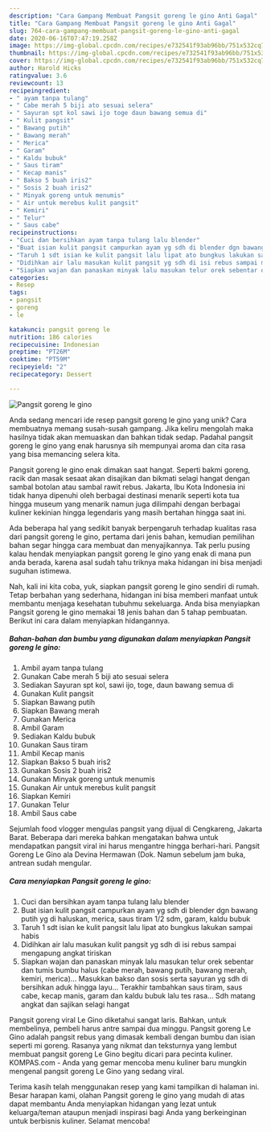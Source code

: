 ```yaml
---
description: "Cara Gampang Membuat Pangsit goreng le gino Anti Gagal"
title: "Cara Gampang Membuat Pangsit goreng le gino Anti Gagal"
slug: 764-cara-gampang-membuat-pangsit-goreng-le-gino-anti-gagal
date: 2020-06-16T07:47:19.258Z
image: https://img-global.cpcdn.com/recipes/e732541f93ab96bb/751x532cq70/pangsit-goreng-le-gino-foto-resep-utama.jpg
thumbnail: https://img-global.cpcdn.com/recipes/e732541f93ab96bb/751x532cq70/pangsit-goreng-le-gino-foto-resep-utama.jpg
cover: https://img-global.cpcdn.com/recipes/e732541f93ab96bb/751x532cq70/pangsit-goreng-le-gino-foto-resep-utama.jpg
author: Harold Hicks
ratingvalue: 3.6
reviewcount: 13
recipeingredient:
- " ayam tanpa tulang"
- " Cabe merah 5 biji ato sesuai selera"
- " Sayuran spt kol sawi ijo toge daun bawang semua di"
- " Kulit pangsit"
- " Bawang putih"
- " Bawang merah"
- " Merica"
- " Garam"
- " Kaldu bubuk"
- " Saus tiram"
- " Kecap manis"
- " Bakso 5 buah iris2"
- " Sosis 2 buah iris2"
- " Minyak goreng untuk menumis"
- " Air untuk merebus kulit pangsit"
- " Kemiri"
- " Telur"
- " Saus cabe"
recipeinstructions:
- "Cuci dan bersihkan ayam tanpa tulang lalu blender"
- "Buat isian kulit pangsit campurkan ayam yg sdh di blender dgn bawang putih yg di haluskan, merica, saus tiram 1/2 sdm, garam, kaldu bubuk"
- "Taruh 1 sdt isian ke kulit pangsit lalu lipat ato bungkus lakukan sampai habis"
- "Didihkan air lalu masukan kulit pangsit yg sdh di isi rebus sampai mengapung angkat tiriskan"
- "Siapkan wajan dan panaskan minyak lalu masukan telur orek sebentar dan tumis bumbu halus (cabe merah, bawang putih, bawang merah, kemiri, merica)... Masukkan bakso dan sosis serta sayuran yg sdh di bersihkan aduk hingga layu... Terakhir tambahkan saus tiram, saus cabe, kecap manis, garam dan kaldu bubuk lalu tes rasa... Sdh matang angkat dan sajikan selagi hangat"
categories:
- Resep
tags:
- pangsit
- goreng
- le

katakunci: pangsit goreng le 
nutrition: 186 calories
recipecuisine: Indonesian
preptime: "PT26M"
cooktime: "PT59M"
recipeyield: "2"
recipecategory: Dessert

---
```



![Pangsit goreng le gino](https://img-global.cpcdn.com/recipes/e732541f93ab96bb/751x532cq70/pangsit-goreng-le-gino-foto-resep-utama.jpg)

Anda sedang mencari ide resep pangsit goreng le gino yang unik? Cara membuatnya memang susah-susah gampang. Jika keliru mengolah maka hasilnya tidak akan memuaskan dan bahkan tidak sedap. Padahal pangsit goreng le gino yang enak harusnya sih mempunyai aroma dan cita rasa yang bisa memancing selera kita.

Pangsit goreng le gino enak dimakan saat hangat. Seperti bakmi goreng, racik dan masak sesaat akan disajikan dan bikmati selagi hangat dengan sambal botolan atau sambal rawit rebus. Jakarta, Ibu Kota Indonesia ini tidak hanya dipenuhi oleh berbagai destinasi menarik seperti kota tua hingga museum yang menarik namun juga dilimpahi dengan berbagai kuliner kekinian hingga legendaris yang masih bertahan hingga saat ini.

Ada beberapa hal yang sedikit banyak berpengaruh terhadap kualitas rasa dari pangsit goreng le gino, pertama dari jenis bahan, kemudian pemilihan bahan segar hingga cara membuat dan menyajikannya. Tak perlu pusing kalau hendak menyiapkan pangsit goreng le gino yang enak di mana pun anda berada, karena asal sudah tahu triknya maka hidangan ini bisa menjadi suguhan istimewa.


Nah, kali ini kita coba, yuk, siapkan pangsit goreng le gino sendiri di rumah. Tetap berbahan yang sederhana, hidangan ini bisa memberi manfaat untuk membantu menjaga kesehatan tubuhmu sekeluarga. Anda bisa menyiapkan Pangsit goreng le gino memakai 18 jenis bahan dan 5 tahap pembuatan. Berikut ini cara dalam menyiapkan hidangannya.

<!--inarticleads1-->

##### Bahan-bahan dan bumbu yang digunakan dalam menyiapkan Pangsit goreng le gino:

1. Ambil  ayam tanpa tulang
1. Gunakan  Cabe merah 5 biji ato sesuai selera
1. Sediakan  Sayuran spt kol, sawi ijo, toge, daun bawang semua di
1. Gunakan  Kulit pangsit
1. Siapkan  Bawang putih
1. Siapkan  Bawang merah
1. Gunakan  Merica
1. Ambil  Garam
1. Sediakan  Kaldu bubuk
1. Gunakan  Saus tiram
1. Ambil  Kecap manis
1. Siapkan  Bakso 5 buah iris2
1. Gunakan  Sosis 2 buah iris2
1. Gunakan  Minyak goreng untuk menumis
1. Gunakan  Air untuk merebus kulit pangsit
1. Siapkan  Kemiri
1. Gunakan  Telur
1. Ambil  Saus cabe


Sejumlah food vlogger mengulas pangsit yang dijual di Cengkareng, Jakarta Barat. Beberapa dari mereka bahkan mengatakan bahwa untuk mendapatkan pangsit viral ini harus mengantre hingga berhari-hari. Pangsit Goreng Le Gino ala Devina Hermawan (Dok. Namun sebelum jam buka, antrean sudah mengular. 

<!--inarticleads2-->

##### Cara menyiapkan Pangsit goreng le gino:

1. Cuci dan bersihkan ayam tanpa tulang lalu blender
1. Buat isian kulit pangsit campurkan ayam yg sdh di blender dgn bawang putih yg di haluskan, merica, saus tiram 1/2 sdm, garam, kaldu bubuk
1. Taruh 1 sdt isian ke kulit pangsit lalu lipat ato bungkus lakukan sampai habis
1. Didihkan air lalu masukan kulit pangsit yg sdh di isi rebus sampai mengapung angkat tiriskan
1. Siapkan wajan dan panaskan minyak lalu masukan telur orek sebentar dan tumis bumbu halus (cabe merah, bawang putih, bawang merah, kemiri, merica)... Masukkan bakso dan sosis serta sayuran yg sdh di bersihkan aduk hingga layu... Terakhir tambahkan saus tiram, saus cabe, kecap manis, garam dan kaldu bubuk lalu tes rasa... Sdh matang angkat dan sajikan selagi hangat


Pangsit goreng viral Le Gino diketahui sangat laris. Bahkan, untuk membelinya, pembeli harus antre sampai dua minggu. Pangsit goreng Le Gino adalah pangsit rebus yang dimasak kembali dengan bumbu dan isian seperti mi goreng. Rasanya yang nikmat dan teksturnya yang lembut membuat pangsit goreng Le Gino begitu dicari para pecinta kuliner. KOMPAS.com - Anda yang gemar mencoba menu kuliner baru mungkin mengenal pangsit goreng Le Gino yang sedang viral. 

Terima kasih telah menggunakan resep yang kami tampilkan di halaman ini. Besar harapan kami, olahan Pangsit goreng le gino yang mudah di atas dapat membantu Anda menyiapkan hidangan yang lezat untuk keluarga/teman ataupun menjadi inspirasi bagi Anda yang berkeinginan untuk berbisnis kuliner. Selamat mencoba!
